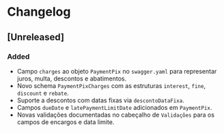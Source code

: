 # Changelog

## [Unreleased]
### Added
- Campo `charges` ao objeto `PaymentPix` no `swagger.yaml` para representar juros, multa, descontos e abatimentos.
- Novo schema `PaymentPixCharges` com as estruturas `interest`, `fine`, `discount` e `rebate`.
- Suporte a descontos com datas fixas via `descontoDataFixa`.
- Campos `dueDate` e `latePaymentLimitDate` adicionados em `PaymentPix`.
- Novas validações documentadas no cabeçalho de `Validações` para os campos de encargos e data limite.

